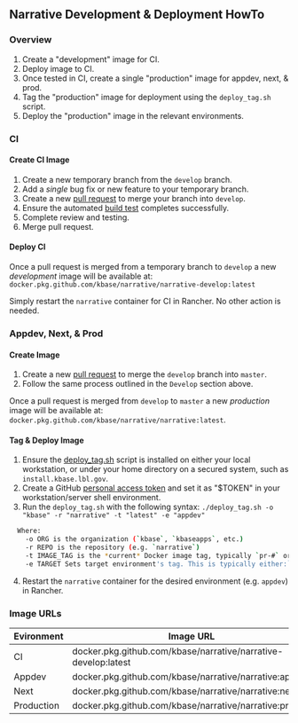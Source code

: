 ## Narrative Development & Deployment HowTo


### Overview

1. Create a "development" image for CI.
1. Deploy image to CI.
1. Once tested in CI, create a single "production" image for appdev, next, & prod.
1. Tag the "production" image for deployment using the `deploy_tag.sh` script.
1. Deploy the "production" image in the relevant environments.

### CI

#### Create CI Image

1. Create a new temporary branch from the `develop` branch.
1. Add a _single_ bug fix or new feature to your temporary branch.
1. Create a new [pull request](https://github.com/kbase/narrative/compare) to merge your branch into `develop`.
1. Ensure the automated [build test](https://github.com/kbase/narrative/actions?query=workflow%3A%22Build+Test+Image%22) completes successfully.
1. Complete review and testing.
1. Merge pull request.

#### Deploy CI

Once a pull request is merged from a temporary branch to `develop` a new _development_ image will be available at:
`docker.pkg.github.com/kbase/narrative/narrative-develop:latest`

Simply restart the `narrative` container for CI in Rancher. No other action is needed.

### Appdev, Next, & Prod

#### Create Image

1. Create a new [pull request](https://github.com/kbase/narrative/compare) to merge the `develop` branch into `master`.
1. Follow the same process outlined in the `Develop` section above.

Once a pull request is merged from `develop` to `master` a new _production_ image will be available at:
`docker.pkg.github.com/kbase/narrative/narrative:latest`.


#### Tag & Deploy Image

1. Ensure the [deploy_tag.sh](https://github.com/kbase/narrative-traefiker/blob/develop/.github/workflows/scripts/deploy_tag.sh) script is installed on either your local workstation, or under your home directory on a secured system, such as `install.kbase.lbl.gov`.
2. Create a GitHub [personal access token](https://github.com/settings/tokens) and set it as "$TOKEN" in your workstation/server shell environment.
3. Run the `deploy_tag.sh` with the following syntax:
`./deploy_tag.sh -o "kbase" -r "narrative" -t "latest" -e "appdev"`
```bash
  Where:
    -o ORG is the organization (`kbase`, `kbaseapps`, etc.)
    -r REPO is the repository (e.g. `narrative`)
    -t IMAGE_TAG is the *current* Docker image tag, typically `pr-#` or `latest`
    -e TARGET Sets target environment's tag. This is typically either:`appdev`, `next`, or `prod`.
```
4. Restart the `narrative` container for the desired environment (e.g. `appdev`) in Rancher.


### Image URLs

| Evironment  | Image URL   |
| ----------- | ----------- |
| CI          | docker.pkg.github.com/kbase/narrative/narrative-develop:latest |
| Appdev      | docker.pkg.github.com/kbase/narrative/narrative:appdev         |
| Next        | docker.pkg.github.com/kbase/narrative/narrative:next           |
| Production  | docker.pkg.github.com/kbase/narrative/narrative:prod           |